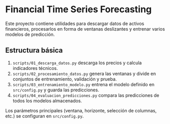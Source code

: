# Financial Time Series Forecasting

Este proyecto contiene utilidades para descargar datos de activos financieros, procesarlos en forma de ventanas deslizantes y entrenar varios modelos de predicción.

## Estructura básica

1. `scripts/01_descarga_datos.py` descarga los precios y calcula indicadores técnicos.
2. `scripts/02_procesamiento_datos.py` genera las ventanas y divide en conjuntos de entrenamiento, validación y prueba.
3. `scripts/03_entrenamiento_modelo.py` entrena el modelo definido en `src/config.py` y guarda las predicciones.
4. `scripts/04_evaluacion_predicciones.py` compara las predicciones de todos los modelos almacenados.

Los parámetros principales (ventana, horizonte, selección de columnas, etc.) se configuran en `src/config.py`.
